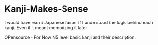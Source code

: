 # Kanji-Makes-Sense
I would have learnt Japanese faster if I understood the logic behind each kanji. Even if it meant memorizing it later

OPensource - For Now N5 level basic kanji and their description. 
